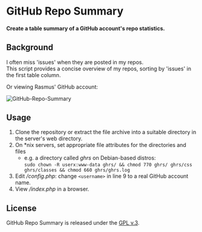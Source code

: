 
# GitHub Repo Summary

#### Create a table summary of a GitHub account's repo statistics.


## Background

I often miss 'issues' when they are posted in my repos.  
This script provides a concise overview of my repos, sorting by 'issues' in the first table column.

Or viewing Rasmus' GitHub account:

[1]: https://tinram.github.io/images/ghrs.png
![GitHub-Repo-Summary][1]


## Usage

1. Clone the repository or extract the file archive into a suitable directory in the server's web directory.
2. On *nix servers, set appropriate file attributes for the directories and files
    + e.g. a directory called *ghrs* on Debian-based distros:  
    `sudo chown -R userx:www-data ghrs/ && chmod 770 ghrs/ ghrs/css ghrs/classes && chmod 660 ghrs/ghrs.log`
3. Edit */config.php*: change `<username>` in line 9 to a real GitHub account name.
4. View */index.php* in a browser.


## License

GitHub Repo Summary is released under the [GPL v.3](https://www.gnu.org/licenses/gpl-3.0.html).
